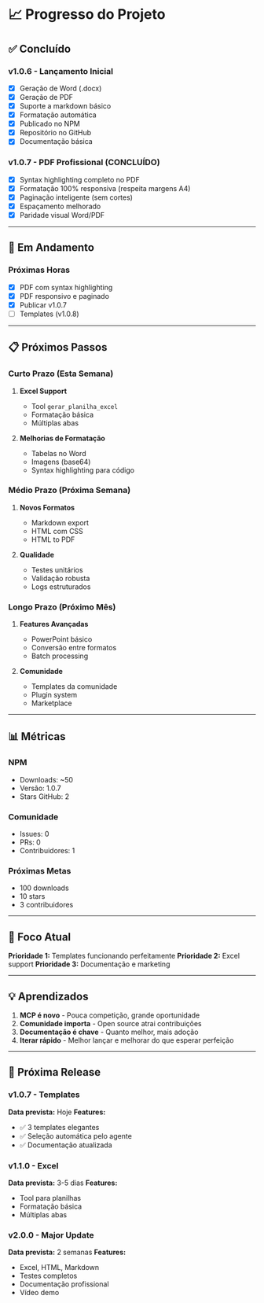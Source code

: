 # 📈 Progresso do Projeto

## ✅ Concluído

### v1.0.6 - Lançamento Inicial
- [x] Geração de Word (.docx)
- [x] Geração de PDF
- [x] Suporte a markdown básico
- [x] Formatação automática
- [x] Publicado no NPM
- [x] Repositório no GitHub
- [x] Documentação básica

### v1.0.7 - PDF Profissional (CONCLUÍDO)
- [x] Syntax highlighting completo no PDF
- [x] Formatação 100% responsiva (respeita margens A4)
- [x] Paginação inteligente (sem cortes)
- [x] Espaçamento melhorado
- [x] Paridade visual Word/PDF

---

## 🔄 Em Andamento

### Próximas Horas
- [x] PDF com syntax highlighting
- [x] PDF responsivo e paginado
- [x] Publicar v1.0.7
- [ ] Templates (v1.0.8)

---

## 📋 Próximos Passos

### Curto Prazo (Esta Semana)
1. **Excel Support**
   - Tool `gerar_planilha_excel`
   - Formatação básica
   - Múltiplas abas
   
2. **Melhorias de Formatação**
   - Tabelas no Word
   - Imagens (base64)
   - Syntax highlighting para código

### Médio Prazo (Próxima Semana)
1. **Novos Formatos**
   - Markdown export
   - HTML com CSS
   - HTML to PDF

2. **Qualidade**
   - Testes unitários
   - Validação robusta
   - Logs estruturados

### Longo Prazo (Próximo Mês)
1. **Features Avançadas**
   - PowerPoint básico
   - Conversão entre formatos
   - Batch processing

2. **Comunidade**
   - Templates da comunidade
   - Plugin system
   - Marketplace

---

## 📊 Métricas

### NPM
- Downloads: ~50
- Versão: 1.0.7
- Stars GitHub: 2

### Comunidade
- Issues: 0
- PRs: 0
- Contribuidores: 1

### Próximas Metas
- 100 downloads
- 10 stars
- 3 contribuidores

---

## 🎯 Foco Atual

**Prioridade 1:** Templates funcionando perfeitamente
**Prioridade 2:** Excel support
**Prioridade 3:** Documentação e marketing

---

## 💡 Aprendizados

1. **MCP é novo** - Pouca competição, grande oportunidade
2. **Comunidade importa** - Open source atrai contribuições
3. **Documentação é chave** - Quanto melhor, mais adoção
4. **Iterar rápido** - Melhor lançar e melhorar do que esperar perfeição

---

## 🚀 Próxima Release

### v1.0.7 - Templates
**Data prevista:** Hoje
**Features:**
- ✅ 3 templates elegantes
- ✅ Seleção automática pelo agente
- ✅ Documentação atualizada

### v1.1.0 - Excel
**Data prevista:** 3-5 dias
**Features:**
- Tool para planilhas
- Formatação básica
- Múltiplas abas

### v2.0.0 - Major Update
**Data prevista:** 2 semanas
**Features:**
- Excel, HTML, Markdown
- Testes completos
- Documentação profissional
- Vídeo demo
